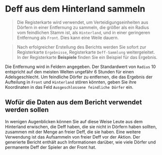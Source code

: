 # Deff aus dem Hinterland sammeln

> Die Registerkarte wird verwendet, um Verteidigungseinheiten aus Dörfern in einer Entfernung zu sammeln, die größer als ein Radius vom feindlichen Stamm ist, als `Hinterland`, und in einer geringeren Entfernung als `Front`. Dies kann eine Weile dauern.

> Nach erfolgreicher Erstellung des Berichts werden Sie sofort zur Registerkarte `Ergebnisse`, Registerkarte `Deff-Sammlung` weitergeleitet. In der Registerkarte **Beispiele** finden Sie ein Beispiel für das Ergebnis.

Die Entfernung wird in Feldern angegeben. Der Standardwert von `Radius` 10 entspricht auf den meisten Welten ungefähr 6 Stunden für einen Adelsgeschlecht. Um feindliche Dörfer zu entfernen, die das Ergebnis der Aufteilung in `Front` und `Hinterland` stören könnten, geben Sie ihre Koordinaten in das Feld `Ausgeschlossene feindliche Dörfer` ein.

## Wofür die Daten aus dem Bericht verwendet werden sollen

In wenigen Augenblicken können Sie auf diese Weise Leute aus dem Hinterland erwischen, die Deff haben, die sie nicht in Dörfern haben sollten, zusammen mit der Menge an freier Deff, die sie haben. Eine weitere Verwendung ist das Aufsammeln von freier Deff vor der Aktion. Der generierte Bericht enthält auch Informationen darüber, wie viele Dörfer und permanente Deff der Spieler an der Front hat.
